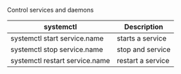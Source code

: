 Control services and daemons

systemctl | Description
----------|------------------
systemctl start service.name | starts a service
systemctl stop service.name | stop and service
systemctl restart service.name | restart a service

